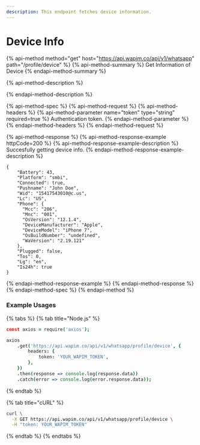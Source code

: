 ```yaml
---
description: This endpoint fetches device information.
---
```


# Device Info

{% api-method method="get" host="https://api.wapim.co/api/v1/whatsapp" path="/profile/device" %}
{% api-method-summary %}
Get Information of Device
{% endapi-method-summary %}

{% api-method-description %}

{% endapi-method-description %}

{% api-method-spec %}
{% api-method-request %}
{% api-method-headers %}
{% api-method-parameter name="token" type="string" required=true %}
Authentication token.
{% endapi-method-parameter %}
{% endapi-method-headers %}
{% endapi-method-request %}

{% api-method-response %}
{% api-method-response-example httpCode=200 %}
{% api-method-response-example-description %}
Succesfully getting device info.
{% endapi-method-response-example-description %}

```text
{
    "Battery": 43,
    "Platform": "smbi",
    "Connected": true,
    "Pushname": "John Doe",
    "Wid": "15417543010@c.us",
    "Lc": "US",
    "Phone": {
      "Mcc": "286",
      "Mnc": "001",
      "OsVersion": "12.1.4",
      "DeviceManufacturer": "Apple",
      "DeviceModel": "iPhone 7",
      "OsBuildNumber": "undefined",
      "WaVersion": "2.19.121"
    },
    "Plugged": false,
    "Tos": 0,
    "Lg": "en",
    "Is24h": true
}
```
{% endapi-method-response-example %}
{% endapi-method-response %}
{% endapi-method-spec %}
{% endapi-method %}

### Example Usages

{% tabs %}
{% tab title="Node.js" %}
```coffeescript
const axios = require('axios');

axios
	.get('https://api.wapim.co/api/v1/whatsapp/profile/device', {
		headers: {
			token: 'YOUR_WAPIM_TOKEN',
		},
	})
	.then(response => console.log(response.data))
	.catch(error => console.log(error.response.data));
```
{% endtab %}

{% tab title="cURL" %}
```bash
curl \
  -X GET https://api.wapim.co/api/v1/whatsapp/profile/device \
  -H "token: YOUR_WAPIM_TOKEN"
```
{% endtab %}
{% endtabs %}

